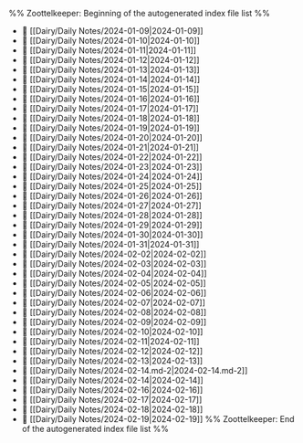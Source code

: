 %% Zoottelkeeper: Beginning of the autogenerated index file list  %%
- 📄 [[Dairy/Daily Notes/2024-01-09|2024-01-09]]
- 📄 [[Dairy/Daily Notes/2024-01-10|2024-01-10]]
- 📄 [[Dairy/Daily Notes/2024-01-11|2024-01-11]]
- 📄 [[Dairy/Daily Notes/2024-01-12|2024-01-12]]
- 📄 [[Dairy/Daily Notes/2024-01-13|2024-01-13]]
- 📄 [[Dairy/Daily Notes/2024-01-14|2024-01-14]]
- 📄 [[Dairy/Daily Notes/2024-01-15|2024-01-15]]
- 📄 [[Dairy/Daily Notes/2024-01-16|2024-01-16]]
- 📄 [[Dairy/Daily Notes/2024-01-17|2024-01-17]]
- 📄 [[Dairy/Daily Notes/2024-01-18|2024-01-18]]
- 📄 [[Dairy/Daily Notes/2024-01-19|2024-01-19]]
- 📄 [[Dairy/Daily Notes/2024-01-20|2024-01-20]]
- 📄 [[Dairy/Daily Notes/2024-01-21|2024-01-21]]
- 📄 [[Dairy/Daily Notes/2024-01-22|2024-01-22]]
- 📄 [[Dairy/Daily Notes/2024-01-23|2024-01-23]]
- 📄 [[Dairy/Daily Notes/2024-01-24|2024-01-24]]
- 📄 [[Dairy/Daily Notes/2024-01-25|2024-01-25]]
- 📄 [[Dairy/Daily Notes/2024-01-26|2024-01-26]]
- 📄 [[Dairy/Daily Notes/2024-01-27|2024-01-27]]
- 📄 [[Dairy/Daily Notes/2024-01-28|2024-01-28]]
- 📄 [[Dairy/Daily Notes/2024-01-29|2024-01-29]]
- 📄 [[Dairy/Daily Notes/2024-01-30|2024-01-30]]
- 📄 [[Dairy/Daily Notes/2024-01-31|2024-01-31]]
- 📄 [[Dairy/Daily Notes/2024-02-02|2024-02-02]]
- 📄 [[Dairy/Daily Notes/2024-02-03|2024-02-03]]
- 📄 [[Dairy/Daily Notes/2024-02-04|2024-02-04]]
- 📄 [[Dairy/Daily Notes/2024-02-05|2024-02-05]]
- 📄 [[Dairy/Daily Notes/2024-02-06|2024-02-06]]
- 📄 [[Dairy/Daily Notes/2024-02-07|2024-02-07]]
- 📄 [[Dairy/Daily Notes/2024-02-08|2024-02-08]]
- 📄 [[Dairy/Daily Notes/2024-02-09|2024-02-09]]
- 📄 [[Dairy/Daily Notes/2024-02-10|2024-02-10]]
- 📄 [[Dairy/Daily Notes/2024-02-11|2024-02-11]]
- 📄 [[Dairy/Daily Notes/2024-02-12|2024-02-12]]
- 📄 [[Dairy/Daily Notes/2024-02-13|2024-02-13]]
- 📄 [[Dairy/Daily Notes/2024-02-14.md-2|2024-02-14.md-2]]
- 📄 [[Dairy/Daily Notes/2024-02-14|2024-02-14]]
- 📄 [[Dairy/Daily Notes/2024-02-16|2024-02-16]]
- 📄 [[Dairy/Daily Notes/2024-02-17|2024-02-17]]
- 📄 [[Dairy/Daily Notes/2024-02-18|2024-02-18]]
- 📄 [[Dairy/Daily Notes/2024-02-19|2024-02-19]]
%% Zoottelkeeper: End of the autogenerated index file list  %%
